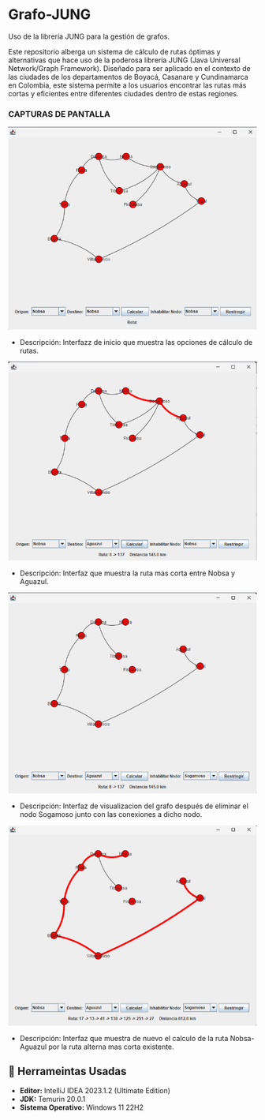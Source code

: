 # Grafo-JUNG
Uso de la librería JUNG para la gestión de grafos.

Este repositorio alberga un sistema de cálculo de rutas óptimas y alternativas que hace uso de la poderosa librería JUNG (Java Universal Network/Graph Framework). Diseñado para ser aplicado en el contexto de las ciudades de los departamentos de Boyacá, Casanare y Cundinamarca en Colombia, este sistema permite a los usuarios encontrar las rutas más cortas y eficientes entre diferentes ciudades dentro de estas regiones.

### CAPTURAS DE PANTALLA
![Página de Inicio](https://github.com/jhonsalazar01/Grafo-JUNG/blob/main/Graf/Screen/IMG_01.png)
* Descripción: Interfazz de inicio que muestra las opciones de cálculo de rutas.

![Página de Inicio](https://github.com/jhonsalazar01/Grafo-JUNG/blob/main/Graf/Screen/IMG_02.png)
* Descripción: Interfaz que muestra la ruta mas corta entre Nobsa y Aguazul.

![Página de Inicio](https://github.com/jhonsalazar01/Grafo-JUNG/blob/main/Graf/Screen/IMG_03.png)
* Descripción: Interfaz de visualizacion del grafo después de eliminar el nodo Sogamoso junto con las conexiones a dicho nodo.

![Página de Inicio](https://github.com/jhonsalazar01/Grafo-JUNG/blob/main/Graf/Screen/IMG_04.png)
* Descripción: Interfaz que muestra de nuevo el calculo de la ruta Nobsa-Aguazul por la ruta alterna mas corta existente.

## :hammer: Herrameintas Usadas

- **Editor:** IntelliJ IDEA 2023.1.2 (Ultimate Edition)
- **JDK:** Temurin 20.0.1
- **Sistema Operativo:** Windows 11 22H2
